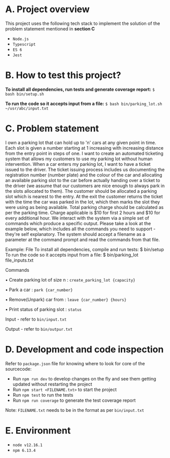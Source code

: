 # A. Project overview

This project uses the following tech stack to implement the solution of the problem statement mentioned in **section C**

- `Node.js`
- `Typescript`
- `ES 6`
- `Jest`

# B. How to test this project?

**To install all dependencies, run tests and generate coverage report:**
`$ bash bin/setup.sh`

**To run the code so it accepts input from a file:**
`$ bash bin/parking_lot.sh ~/usr/abc/input.txt`

# C. Problem statement

I own a parking lot that can hold up to 'n' cars at any given point in time. Each slot is
given a number starting at 1 increasing with increasing distance from the entry point
in steps of one. I want to create an automated ticketing system that allows my
customers to use my parking lot without human intervention.
When a car enters my parking lot, I want to have a ticket issued to the driver. The
ticket issuing process includes us documenting the registration number (number
plate) and the colour of the car and allocating an available parking slot to the car
before actually handing over a ticket to the driver (we assume that our customers are
nice enough to always park in the slots allocated to them). The customer should be
allocated a parking slot which is nearest to the entry. At the exit the customer returns
the ticket with the time the car was parked in the lot, which then marks the slot they
were using as being available. Total parking charge should be calculated as per the
parking time. Charge applicable is $10 for first 2 hours and $10 for every additional
hour.
We interact with the system via a simple set of commands which produce a specific
output. Please take a look at the example below, which includes all the commands you need to support - they're self explanatory. The system should accept a filename
as a parameter at the command prompt and read the commands from that file.

Example: File 
To install all dependencies, compile and run tests: $ bin/setup 
 To run the code so it accepts input from a file: $ bin/parking_lot file_inputs.txt 
 
Commands 
 
• Create parking lot of size n : `create_parking_lot {capacity}` 

• Park a car : `park {car_number}`

• Remove(Unpark) car from : `leave {car_number} {hours}` 

• Print status of parking slot : `status`

Input - refer to `bin/input.txt`
 
Output - refer to `bin/outpur.txt` 
 
# D. Development and code inspection

Refer to `package.json` file for knowing where to look for core of the sourcecode:

- Run `npm run dev` to develop changes on the fly and see them getting updated without restarting the project
- Run `npm start <FILENAME.txt>` to start the project
- Run `npm test` to run the tests
- Run `npm run coverage` to generate the test coverage report

Note: `FILENAME.txt` needs to be in the format as per `bin/input.txt`

# E. Environment

- `node v12.16.1`
- `npm 6.13.4`